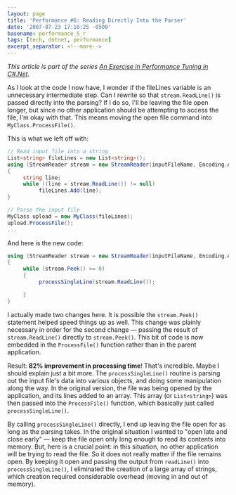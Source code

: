 ```yaml
---
layout: page
title: 'Performance #6: Reading Directly Into the Parser'
date: '2007-07-23 17:10:25 -0500'
basename: performance_5_r
tags: [tech, dotnet, performance]
excerpt_separator: <!--more-->
---
```


_This article is part of the series <a
href="/archive/2007/06/26/an_exercise_in/">An Exercise in Performance Tuning in
C#.Net</a>_.

As I look at the code I now have, I wonder if the fileLines variable is an
unnecessary intermediate step. Can I rewrite so that `stream.ReadLine()` is
passed directly into the parsing? If I do so, I'll be leaving the file open
longer, but since no other application should be attempting to access the file,
I'm okay with that. This means moving the open file command into
`MyClass.ProcessFile()`.

<!--more-->

This is what we left off with:

```csharp
// Read input file into a string
List<string> fileLines = new List<string>();
using (StreamReader stream = new StreamReader(inputFileName, Encoding.ASCII, true, 800))
{
     string line;
     while ((line = stream.ReadLine()) != null)
          fileLines.Add(line);
}

// Parse the input file
MyClass upload = new MyClass(fileLines);
upload.ProcessFile();
...
```

And here is the new code:

```csharp
using (StreamReader stream = new StreamReader(inputFileName, Encoding.ASCII, true, 800))
{
     while (stream.Peek() >= 0)
     {
          processSingleLine(stream.ReadLine());

     }
}
```

I actually made two changes here. It is possible the `stream.Peek()` statement
helped speed things up as well. This change was plainly necessary in order for
the second change &mdash; passing the result of `stream.ReadLine()` directly to
`stream.Peek()`. This bit of code is now embedded in the `ProcessFile()`
function rather than in the parent application.

Result: **82% improvement in processing time**! That's incredible. Maybe I
should explain just a bit more. The `processSingleLine()` routine is parsing out
the input file's data into various objects, and doing some manipulation along
the way. In the original version, the file was being opened by the application,
and its lines added to an array. This array (or `List<string>`) was then
passed into the `ProcessFile()` function, which basically just called
`processSingleLine()`.

By calling `processSingleLine()` directly, I end up leaving the file open for as
long as the parsing takes. In the original situation I wanted to "open late and
close early" &mdash; keep the file open only long enough to read its contents
into memory. But, here is a crucial point: in this situation, no other
application will be trying to read the file. So it does not really matter if the
file remains open. By keeping it open and passing the output from `readLine()`
into `processSingleLine()`, I eliminated the creation of a large array of
strings, which creation required considerable overhead (moving in and out of
memory).
